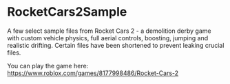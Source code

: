 # RocketCars2Sample
A few select sample files from Rocket Cars 2 - a demolition derby game with custom vehicle physics, full aerial controls, boosting, jumping and realistic drifting. Certain files have been shortened to prevent leaking crucial files.

You can play the game here: https://www.roblox.com/games/8177998486/Rocket-Cars-2
